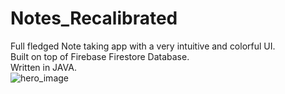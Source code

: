 # Notes_Recalibrated

Full fledged Note taking app with a very intuitive and colorful UI.<br/>
Built on top of Firebase Firestore Database.<br/>
Written in JAVA.<br/>
![hero_image](https://github.com/VERcETTI00/Notes_Recalibrated/blob/master/Image/Web%201920%20%E2%80%93%209.png?raw=true)
